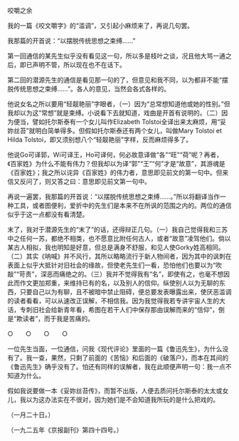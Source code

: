 咬嚼之余

  

我的一篇《咬文嚼字》的“滥调”，又引起小麻烦来了，再说几句罢。

我那篇的开首说：“以摆脱传统思想之束缚……”

第一回通信的某先生似乎没有看见这一句，所以多是枝叶之谈，况且他大骂一通之后，即已声明不管，所以现在也不在话下。

第二回的潜源先生的通信是看见那一句的了，但意见和我不同，以为都非不能“摆脱传统思想之束缚……”。各人的意见，当然会各式各样的。

他说女名之所以要用“轻靓艳丽”字眼者，（一）因为“总常想知道他或她的性别。”但我却以为这“常想”就是束缚。小说看下去就知道，戏曲是开首有说明的。（二）因为便当，譬如托尔斯泰有一个女儿叫作Elizabeth Tolstoi全译出来太麻烦，用“妥妳丝苔”就明白简单得多。但假如托尔斯泰还有两个女儿，叫做Mary Tolstoi et Hilda Tolstoi，即又须别想八个“轻靓艳丽”字样，反而麻烦得多了。

他说Go可译郭，Wi可译王，Ho可译何，何必故意译做“各”“旺”“荷”呢？再者，《百家姓》为什么不能有伟力？但我却以为译“郭”“王”“何”才是“故意”，其游魂是《百家姓》；我之所以诧异《百家姓》的伟力者，意思即见前文的第一句中。但来信又反问了，则又答之曰：意思即见前文第一句中。

再说一遍罢，我那篇的开首说：“以摆脱传统思想之束缚……。”所以将翻译当作一种工具，或者图便利，爱折中的先生们是本来不在所讽的范围之内的。两位的通信似乎于这一点都没有看清楚。

末了，我对于潜源先生的“末了”的话，还得辩正几句。（一）我自己觉得我和三苏中之任何一苏，都绝不相类，也不愿意比附任何古人，或者“故意”凌驾他们。倘以某古人相拟，我也明知是好意，但总是满身不舒服，和见人使Gorky姓高相同。（二）其实《呐喊》并不风行，其所以略略流行于新人物间者，因为其中的讽刺在表面上似乎大抵针对旧社会的缘故，但使老先生们一看，恐怕他们也要以为“吹敲”“苛责”，深恶而痛绝之的。（三）我并不觉得我有“名”，即使有之，也毫不想因此而作文更加郑重，来维持已有的名，以及别人的信仰。纵使别人以为无聊的东西，只要自己以为有聊，且不被暗中禁止阻碍，便总要发表曝露出来，使厌恶滥调的读者看看，可以从速改正误解，不相信我。因为我觉得我若专讲宇宙人生的大话，专刺旧社会给新青年看，希图在若干人们中保存那由误解而来的“信仰”，倒是“欺读者”，而于我是苦痛的。

○　　○　　○　　○

一位先生当面，一位通信，问我《现代评论》里面的一篇《鲁迅先生》，为什么没有了。我一查，果然，只剩了前面的《苦恼》和后面的《破落户》，而本在其间的《鲁迅先生》确乎没有了。怕还有同样的误解者，我在此顺便声明一句：我一点不知道为什么。

假如我说要做一本《妥妳丝苔传》，而暂不出版，人便去质问托尔斯泰的太太或女儿，我以为这办法实在不很对，因为她们是不会知道我所玩的是什么把戏的。

  

（一月二十日。）

（一九二五年《京报副刊》第四十四号。）